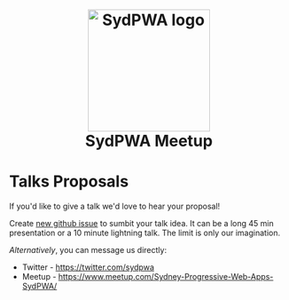 <h1 align="center">
<a href="https://www.meetup.com/Sydney-Progressive-Web-Apps-SydPWA/" target="_blank">
    <img src="https://github.com/zouhir/talks/blob/master/sydpwa_logo.png?raw=true" alt="SydPWA logo" width="220" />
</a>
<br>
SydPWA Meetup
<br>
</h1>

# Talks Proposals
If you'd like to give a talk we'd love to hear your proposal!

Create [new github issue](https://github.com/SydPWA/talks/issues/new) to sumbit your talk idea. It can be a long 45 min presentation or a 10 minute lightning talk. The limit is only our imagination.

_Alternatively_, you can message us directly:
* Twitter - https://twitter.com/sydpwa
* Meetup - https://www.meetup.com/Sydney-Progressive-Web-Apps-SydPWA/
